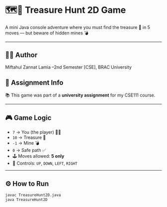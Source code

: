 # 🗺️💎 Treasure Hunt 2D Game

A mini Java console adventure where you must find the treasure 💎 in 5 moves — but beware of hidden mines 💣

---

## 👩‍💻 Author
Miftahul Zannat Lamia –2nd Semester [CSE], BRAC University

## 📝 Assignment Info

📚 This game was part of a **university assignment** for my CSE111 course.

---

## 🎮 Game Logic

- `7` → You (the player) 🧍‍♀️  
- `10` → Treasure 💎  
- `-1` → Mine 💣  
- `0` → Safe path ✅  
- 🕹️ Moves allowed: **5 only**  
- 🎯 Controls: `UP`, `DOWN`, `LEFT`, `RIGHT`

---

## ⚙️ How to Run

```bash
javac TreasureHunt2D.java
java TreasureHunt2D
